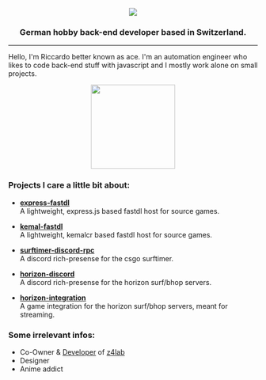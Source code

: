 
<p align="center">
         <img src="https://osu.xace.ch/wide.png"/>
         <h3 align="center">
	      German hobby back-end developer based in Switzerland. 
     </h3>
</p>

---
Hello, I'm Riccardo better known as ace.  I'm an automation engineer who likes to code back-end stuff with javascript and I mostly work alone on small projects. 


<p align="center">
         <img src="https://github-readme-stats.vercel.app/api?username=13ace37&title_color=5E81AC&bg_color=2E3440&text_color=ECEFF4&icon_color=EBCB8B&include_all_commits=true&show_icons=true&count_private=true&hide=css" height="170" />
</p>


### Projects I care a little bit about:

- [**express-fastdl**](https://github.com/13ace37/express-fastdl)  
  A lightweight, express.js based fastdl host for source games.
  
- [**kemal-fastdl**](https://github.com/13ace37/kemal-fastdl)  
  A lightweight, kemalcr based fastdl host for source games.

- [**surftimer-discord-rpc**](https://github.com/13ace37/surftimer-discord-rpc)  
  A discord rich-presense for the csgo surftimer.

- [**horizon-discord**](https://github.com/13ace37/horizon-discord)  
  A discord rich-presense for the horizon surf/bhop servers.

- [**horizon-integration**](https://github.com/13ace37/horizon-integration)  
  A game integration for the horizon surf/bhop servers, meant for streaming.

### Some irrelevant infos:

- Co-Owner & [Developer](https://z4lab.com/github) of [z4lab](https://z4lab.com)
- Designer
- Anime addict
